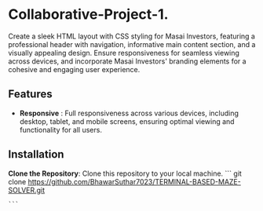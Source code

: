 # Collaborative-Project-1.
Create a sleek HTML layout with CSS styling for Masai Investors, featuring a professional header with navigation, informative main content section, and a visually appealing design. Ensure responsiveness for seamless viewing across devices, and incorporate Masai Investors' branding elements for a cohesive and engaging user experience.
## Features
- **Responsive** : Full responsiveness across various devices, including desktop, tablet, and mobile screens,  ensuring optimal viewing and functionality for all users.
## Installation
**Clone the Repository**: Clone this repository to your local machine.
    ```
        git clone https://github.com/BhawarSuthar7023/TERMINAL-BASED-MAZE-SOLVER.git

    ```